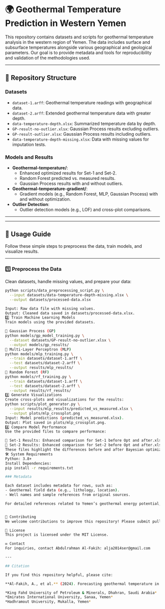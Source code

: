 # 🌍 Geothermal Temperature Prediction in Western Yemen

This repository contains datasets and scripts for geothermal temperature analysis in the western region of Yemen. The data includes surface and subsurface temperatures alongside various geographical and geological parameters. Our goal is to provide metadata and tools for reproducibility and validation of the methodologies used.

---

## 📂 Repository Structure

### **Datasets**
- `dataset-1.arff`: Geothermal temperature readings with geographical data.
- `dataset-2.arff`: Extended geothermal temperature data with greater depth.
- `data-temperature-depth.xlsx`: Summarized temperature data by depth.
- `GP-result-no-outlier.xlsx`: Gaussian Process results excluding outliers.
- `GP-result-outlier.xlsx`: Gaussian Process results including outliers.
- `data-temperature-depth-missing.xlsx`: Data with missing values for imputation tests.

### **Models and Results**
- **Geothermal-temperature/**:
  - Enhanced optimized results for Set-1 and Set-2.
  - Random Forest predicted vs. measured results.
  - Gaussian Process results with and without outliers.
- **Geothermal-temperature-gradient/**:
  - Gradient models (e.g., Random Forest, MLP, Gaussian Process) with and without optimization.
- **Outlier Detection**:
  - Outlier detection models (e.g., LOF) and cross-plot comparisons.

---

---

## 🚀 Usage Guide

Follow these simple steps to preprocess the data, train models, and visualize results.

---

### **1️⃣ Preprocess the Data**
Clean datasets, handle missing values, and prepare your data:
```bash
python scripts/data_preprocessing_script.py \
  --input datasets/data-temperature-depth-missing.xlsx \
  --output datasets/processed-data.xlsx

Input: Raw data file with missing values.
Output: Cleaned data saved in datasets/processed-data.xlsx.
2️⃣ Train Machine Learning Models
Train models using the provided datasets.

🔹 Gaussian Process (GP)
python models/gp_model_training.py \
  --dataset datasets/GP-result-no-outlier.xlsx \
  --output models/gp_results/
🔹 Multi-Layer Perceptron (MLP)
python models/mlp_training.py \
  --train datasets/dataset-1.arff \
  --test datasets/dataset-2.arff \
  --output results/mlp_results/
🔹 Random Forest (RF)
python models/rf_training.py \
  --train datasets/dataset-1.arff \
  --test datasets/dataset-2.arff \
  --output results/rf_results/
3️⃣ Generate Visualizations
Create cross-plots and visualizations for the results:
python scripts/plot_generator.py \
  --input results/mlp_results/predicted_vs_measured.xlsx \
  --output plots/mlp_crossplot.png
Input: Model predictions (predicted_vs_measured.xlsx).
Output: Plot saved in plots/mlp_crossplot.png.
4️⃣ Compare Model Performance
Use the provided files to compare performance:

📂 Set-1 Results: Enhanced comparison for Set-1 before Opt and after.xlsx
📂 Set-2 Results: Enhanced comparison for Set-2 before Opt and after.xlsx
These files highlight the differences before and after Bayesian optimization.
🛠 System Requirements
Python: 3.8+
Install Dependencies:
pip install -r requirements.txt

### Metadata

Each dataset includes metadata for rows, such as:
- Geothermal field data (e.g., lithology, location).
- Well names and sample references from original sources.

For detailed references related to Yemen’s geothermal energy potential, refer to `references.txt`.


🤝 Contributing
We welcome contributions to improve this repository! Please submit pull requests with clear descriptions of your changes.

📜 License
This project is licensed under the MIT License.

✉️ Contact
For inquiries, contact Abdulrahman Al-Fakih: alja2014ser@gmail.com

---

## Citation

If you find this repository helpful, please cite:

**Al-Fakih, A., et al.** (2024). Forecasting geothermal temperature in western Yemen using Bayesian-optimized machine learning.

*King Fahd University of Petroleum & Minerals, Dhahran, Saudi Arabia*  
*Emirates International University, Sanaa, Yemen*  
*Hadhramout University, Mukalla, Yemen*

